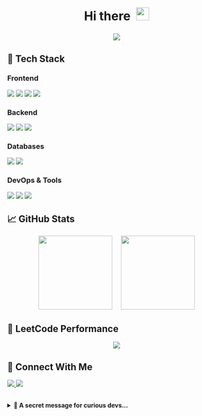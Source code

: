 <h1 align="center">
  Hi there&nbsp;
  <img src="https://raw.githubusercontent.com/MartinHeinz/MartinHeinz/master/wave.gif" width="30px" alt="waving-hand" />
</h1>

<h3 align="center">
  <img src="https://readme-typing-svg.herokuapp.com?font=Fira+Code&weight=500&size=22&pause=0&center=true&width=435&lines=Full+Stack+Developer;Problem+Solver;Code.+Deploy.+Impact." />
</h3>

## 🚀 Tech Stack

### Frontend

<p>
  <img src="https://img.shields.io/badge/React-61DAFB?style=for-the-badge&logo=react&logoColor=black" />
  <img src="https://img.shields.io/badge/JavaScript-F7DF1E?style=for-the-badge&logo=javascript&logoColor=black" />
  <img src="https://img.shields.io/badge/Tailwind_CSS-38B2AC?style=for-the-badge&logo=tailwind-css&logoColor=white" />
  <img src="https://img.shields.io/badge/HTML5-E34F26?style=for-the-badge&logo=html5&logoColor=white" />
</p>

### Backend

<p>
  <img src="https://img.shields.io/badge/Node.js-339933?style=for-the-badge&logo=node.js&logoColor=white" />
  <img src="https://img.shields.io/badge/Express-000000?style=for-the-badge&logo=express&logoColor=white" />
  <img src="https://img.shields.io/badge/Python-3776AB?style=for-the-badge&logo=python&logoColor=white" />
</p>

### Databases

<p>
  <img src="https://img.shields.io/badge/MongoDB-47A248?style=for-the-badge&logo=mongodb&logoColor=white" />
  <img src="https://img.shields.io/badge/SQL%20Server-CC2927?style=for-the-badge&logo=microsoftsqlserver&logoColor=white" />
</p>


### DevOps & Tools

<p>
  <img src="https://img.shields.io/badge/Docker-2496ED?style=for-the-badge&logo=docker&logoColor=white" />
  <img src="https://img.shields.io/badge/Git-F05032?style=for-the-badge&logo=git&logoColor=white" />
  <img src="https://img.shields.io/badge/GitHub-181717?style=for-the-badge&logo=github&logoColor=white" />
</p>

## 📈 GitHub Stats

<p align="center">
  <span>
    <img height="170em" src="https://github-readme-stats.vercel.app/api?username=Abdur-Rehman15&show_icons=true&theme=highcontrast&count_private=true&hide_border=true" />
  </span>
  &nbsp;&nbsp;&nbsp;
  <span>
    <img height="170em" src="https://github-readme-stats.vercel.app/api/top-langs/?username=Abdur-Rehman15&layout=compact&langs_count=6&theme=highcontrast&hide_border=true"/>
  </span>
</p>



## 🧠 LeetCode Performance

<p align="center">
  <img src="https://leetcard.jacoblin.cool/AbdurRehman_15?theme=dark&font=Karla&ext=contest" />
</p>


## 🤝 Connect With Me

<p>
  <a href="https://linkedin.com/in/abdurrehman887" target="_blank">
    <img src="https://img.shields.io/badge/LinkedIn-%230077B5?style=for-the-badge&logo=linkedin&logoColor=%23FFFFFF" />
  </a>
  <a href="mailto:abdur.rehman8872@gmail.com">
    <img src="https://img.shields.io/badge/Gmail-%23EA4335?style=for-the-badge&logo=gmail&logoColor=%23FFFFFF" />
  </a>
</p>

<br>
<details>
  <summary><strong>👀 A secret message for curious devs...</strong></summary>
  <br />

  <pre align="center">
<span style="color: #39FF14;">console.log("Let's build something meaningful");
  </pre>


</details>

